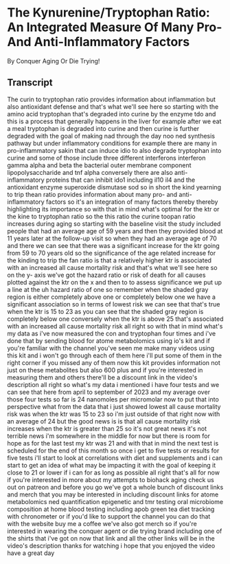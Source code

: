 # The Kynurenine/Tryptophan Ratio: An Integrated Measure Of Many Pro- And Anti-Inflammatory Factors

By Conquer Aging Or Die Trying! 


## Transcript

The curin to tryptophan ratio provides information about inflammation but also antioxidant defense and that's what we'll see here so starting with the amino acid tryptophan that's degraded into curine by the enzyme tdo and this is a process that generally happens in the liver for example after we eat a meal tryptophan is degraded into curine and then curine is further degraded with the goal of making nad through the day noo ned synthesis pathway but under inflammatory conditions for example there are many in pro-inflammatory sakin that can induce idio to also degrade tryptophan into curine and some of those include three different interferons interferon gamma alpha and beta the bacterial outer membrane component lipopolysaccharide and tnf alpha conversely there are also anti-inflammatory proteins that can inhibit ido1 including il10 il4 and the antioxidant enzyme superoxide dismutase sod so in short the kind yearning to trip thean ratio provides information about many pro- and anti-inflammatory factors so it's an integration of many factors thereby thereby highlighting its importance so with that in mind what's optimal for the ktr or the kine to tryptophan ratio so the this ratio the curine toopan ratio increases during aging so starting with the baseline visit the study included people that had an average age of 59 years and then they provided blood at 11 years later at the follow-up visit so when they had an average age of 70 and there we can see that there was a significant increase for the ktr going from 59 to 70 years old so the significance of the age related increase for the kinding to trip the fan ratio is that a relatively higher ktr is associated with an increased all cause mortality risk and that's what we'll see here so on the y- axis we've got the hazard ratio or risk of death for all causes plotted against the ktr on the x and then to to assess significance we put up a line at the uh hazard ratio of one so remember when the shaded gray region is either completely above one or completely below one we have a significant association so in terms of lowest risk we can see that that's true when the ktr is 15 to 23 as you can see that the shaded gray region is completely below one conversely when the ktr is above 25 that's associated with an increased all cause mortality risk all right so with that in mind what's my data as i've now measured the con and tryptophan four times and i've done that by sending blood for atome metabolomics using io's kit and if you're familiar with the channel you've seen me make many videos using this kit and i won't go through each of them here i'll put some of them in the right corner if you missed any of them now this kit provides information not just on these metabolites but also 600 plus and if you're interested in measuring them and others there'll be a discount link in the video's description all right so what's my data i mentioned i have four tests and we can see that here from april to september of 2023 and my average over those four tests so far is 24 nanomoles per micromolar now to put that into perspective what from the data that i just showed lowest all cause mortality risk was when the ktr was 15 to 23 so i'm just outside of that right now with an average of 24 but the good news is is that all cause mortality risk increases when the ktr is greater than 25 so it's not great news it's not terrible news i'm somewhere in the middle for now but there is room for hope as for the last test my ktr was 21 and with that in mind the next test is scheduled for the end of this month so once i get to five tests or results for five tests i'll start to look at correlations with diet and supplements and i can start to get an idea of what may be impacting it with the goal of keeping it close to 21 or lower if i can for as long as possible all right that's all for now if you're interested in more about my attempts to biohack aging check us out on patreon and before you go we've got a whole bunch of discount links and merch that you may be interested in including discount links for atome metabolomics ned quantification epigenetic and tmr testing oral microbiome composition at home blood testing including apob green tea diet tracking with chronometer or if you'd like to support the channel you can do that with the website buy me a coffee we've also got merch so if you're interested in wearing the conquer agent or die trying brand including one of the shirts that i've got on now that link and all the other links will be in the video's description thanks for watching i hope that you enjoyed the video have a great day
